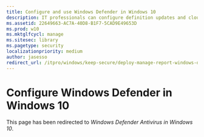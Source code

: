 ```yaml
---
title: Configure and use Windows Defender in Windows 10
description: IT professionals can configure definition updates and cloud-based protection in Windows Defender in Windows 10 through Microsoft Active Directory and Windows Server Update Services (WSUS).
ms.assetid: 22649663-AC7A-40D8-B1F7-5CAD9E49653D
ms.prod: w10
ms.mktglfcycl: manage
ms.sitesec: library
ms.pagetype: security
localizationpriority: medium
author: jasesso
redirect_url: /itpro/windows/keep-secure/deploy-manage-report-windows-defender-antivirus/
---
```


# Configure Windows Defender in Windows 10

This page has been redirected to *Windows Defender Antivirus in Windows 10*.
